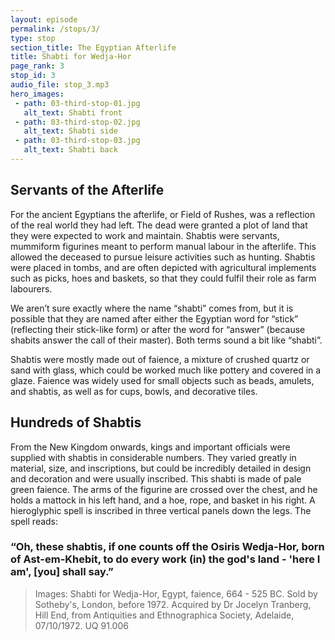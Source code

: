 ```yaml
---
layout: episode
permalink: /stops/3/
type: stop
section_title: The Egyptian Afterlife
title: Shabti for Wedja-Hor
page_rank: 3
stop_id: 3
audio_file: stop_3.mp3
hero_images:
 - path: 03-third-stop-01.jpg
   alt_text: Shabti front
 - path: 03-third-stop-02.jpg
   alt_text: Shabti side
 - path: 03-third-stop-03.jpg
   alt_text: Shabti back 
---
```

## Servants of the Afterlife
For the ancient Egyptians the afterlife, or Field of Rushes, was a reflection of the real world they had left. The dead were granted a plot of land that they were expected to work and maintain. Shabtis were servants, mummiform figurines meant to perform manual labour in the afterlife. This allowed the deceased to pursue leisure activities such as hunting. Shabtis were placed in tombs, and are often depicted with agricultural implements such as picks, hoes and baskets, so that they could fulfil their role as farm labourers. 

We aren’t sure exactly where the name “shabti” comes from, but it is possible that they are named after either the Egyptian word for “stick” (reflecting their stick-like form) or after the word for “answer” (because shabits answer the call of their master). Both terms sound a bit like “shabti”.

Shabtis were mostly made out of faience, a mixture of crushed quartz or sand with glass, which could be worked much like pottery and covered in a glaze. Faience was widely used for small objects such as beads, amulets, and shabtis, as well as for cups, bowls, and decorative tiles. 

## Hundreds of Shabtis
From the New Kingdom onwards, kings and important officials were supplied with shabtis in considerable numbers. They varied greatly in material, size, and inscriptions, but could be incredibly detailed in design and decoration and were usually inscribed. This shabti is made of pale green faience. The arms of the figurine are crossed over the chest, and he holds a mattock in his left hand, and a hoe, rope, and basket in his right. A hieroglyphic spell is inscribed in three vertical panels down the legs. The spell reads: 

### “Oh, these shabtis, if one counts off the Osiris Wedja-Hor, born of Ast-em-Khebit, to do every work (in) the god's land - 'here I am', [you] shall say.”

> Images: Shabti for Wedja-Hor, Egypt, faience, 664 - 525 BC. Sold by Sotheby's, London, before 1972. Acquired by Dr Jocelyn Tranberg, Hill End, from Antiquities and Ethnographica Society, Adelaide, 07/10/1972. UQ 91.006
